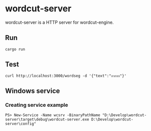 # wordcut-server

wordcut-server is a HTTP server for wordcut-engine.

## Run

````
cargo run
````

## Test

````
curl http://localhost:3000/wordseg -d '{"text":"กากาก"}'
````

## Windows service

### Creating service example

````
PS> New-Service -Name wcsrv -BinaryPathName "D:\Develop\wordcut-server\target\debug\wordcut-server.exe D:\Develop\wordcut-server\config"
````